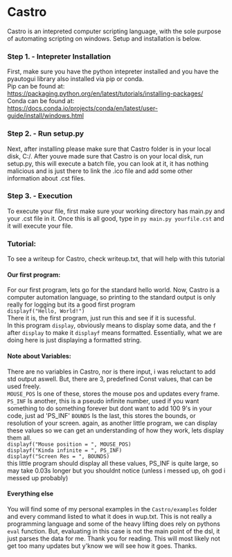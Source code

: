 # Castro
Castro is an intepreted computer scripting language, with the sole purpose of automating scripting on windows. Setup and installation is below.

### Step 1. - Intepreter Installation
First, make sure you have the python intepreter installed and you have the pyautogui library also installed via pip or conda.<br>
Pip can be found at: https://packaging.python.org/en/latest/tutorials/installing-packages/ <br>
Conda can be found at: https://docs.conda.io/projects/conda/en/latest/user-guide/install/windows.html<br>

### Step 2. - Run setup.py
Next, after installing please make sure that Castro folder is in your local disk, C:/. After youve made sure that Castro is on your local disk, run setup.py, this will execute a batch file, you can look at it, it has nothing malicious and is just there to link the .ico file and add some other information about .cst files.

### Step 3. - Execution
To execute your file, first make sure your working directory has main.py and your .cst file in it. Once this is all good, type in `py main.py yourfile.cst` and it will execute your file.

### Tutorial:
To see a writeup for Castro, check writeup.txt, that will help with this tutorial

#### Our first program:
For our first program, lets go for the standard hello world. Now, Castro is a computer automation language, so printing to the standard output is only really for logging but its a good first program<br>
`displayf("Hello, World!")`<br>
There it is, the first program, just run this and see if it is sucessful.<br>
In this program `display`, obviously means to display some data, and the `f` after `display` to make it `displayf` means formatted. Essentially, what we are doing here is just displaying a formatted string.<br>

#### Note about Variables:
There are no variables in Castro, nor is there input, i was reluctant to add std output aswell. But, there are 3, predefined Const values, that can be used freely.<br>
`MOUSE_POS` Is one of these, stores the mouse pos and updates every frame.<br>
`PS_INF` Is another, this is a pseudo infinite number, used if you want something to do something forever but dont want to add 100 9's in your code, just ad 'PS_INF'
`BOUNDS` Is the last, this stores the bounds, or resolution of your screen.
again, as another little program, we can display these values so we can get an understanding of how they work, lets display them all.<br>
`displayf("Mouse position = ", MOUSE_POS)`<br>
`displayf("Kinda infinite = ", PS_INF)`<br>
`displayf("Screen Res = ", BOUNDS)`<br>
this little program should display all these values, PS_INF is quite large, so may take 0.03s longer but you shouldnt notice (unless i messed up, oh god i messed up probably)<br>

#### Everything else

You will find some of my personal examples in the `Castro/examples` folder and every command listed to what it does in wup.txt. This is not really a programming language and some of the heavy lifting does rely on pythons `eval` function. But, evaluating in this case is not the main point of the dsl, it just parses the data for me.
Thank you for reading. This will most likely not get too many updates but y'know we will see how it goes.
Thanks.
